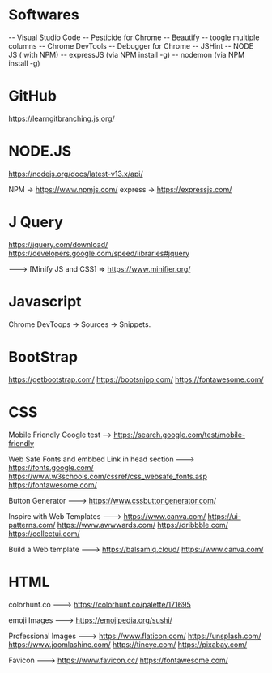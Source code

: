 # Softwares

-- Visual Studio Code
-- Pesticide for Chrome
-- Beautify 
-- toogle multiple columns
-- Chrome DevTools
-- Debugger for Chrome
-- JSHint
-- NODE JS ( with NPM) 
-- expressJS (via NPM install -g)
-- nodemon (via NPM install -g)



# GitHub
https://learngitbranching.js.org/


# NODE.JS
https://nodejs.org/docs/latest-v13.x/api/

NPM          -> https://www.npmjs.com/
express      -> https://expressjs.com/



# J Query
https://jquery.com/download/
https://developers.google.com/speed/libraries#jquery

---> [Minify JS and CSS] => https://www.minifier.org/


# Javascript
Chrome DevToops -> Sources -> Snippets.


# BootStrap 
https://getbootstrap.com/
https://bootsnipp.com/
https://fontawesome.com/


# CSS

Mobile Friendly Google test -->
https://search.google.com/test/mobile-friendly


Web Safe Fonts and embbed Link in head section --->
https://fonts.google.com/
https://www.w3schools.com/cssref/css_websafe_fonts.asp
https://fontawesome.com/

Button Generator --->
https://www.cssbuttongenerator.com/

Inspire with Web Templates --->
https://www.canva.com/
https://ui-patterns.com/
https://www.awwwards.com/
https://dribbble.com/
https://collectui.com/

Build a Web template --->
https://balsamiq.cloud/
https://www.canva.com/


# HTML
colorhunt.co ---> 
https://colorhunt.co/palette/171695

emoji Images --->
https://emojipedia.org/sushi/

Professional Images --->
https://www.flaticon.com/
https://unsplash.com/
https://www.joomlashine.com/
https://tineye.com/
https://pixabay.com/

Favicon --->
https://www.favicon.cc/
https://fontawesome.com/
